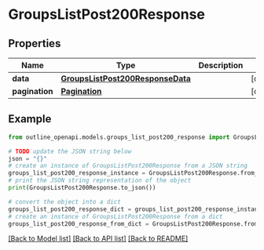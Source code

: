 # GroupsListPost200Response


## Properties

Name | Type | Description | Notes
------------ | ------------- | ------------- | -------------
**data** | [**GroupsListPost200ResponseData**](GroupsListPost200ResponseData.md) |  | [optional] 
**pagination** | [**Pagination**](Pagination.md) |  | [optional] 

## Example

```python
from outline_openapi.models.groups_list_post200_response import GroupsListPost200Response

# TODO update the JSON string below
json = "{}"
# create an instance of GroupsListPost200Response from a JSON string
groups_list_post200_response_instance = GroupsListPost200Response.from_json(json)
# print the JSON string representation of the object
print(GroupsListPost200Response.to_json())

# convert the object into a dict
groups_list_post200_response_dict = groups_list_post200_response_instance.to_dict()
# create an instance of GroupsListPost200Response from a dict
groups_list_post200_response_from_dict = GroupsListPost200Response.from_dict(groups_list_post200_response_dict)
```
[[Back to Model list]](../README.md#documentation-for-models) [[Back to API list]](../README.md#documentation-for-api-endpoints) [[Back to README]](../README.md)


